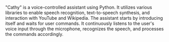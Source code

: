 "Cathy" is a voice-controlled assistant using Python. It utilizes various libraries to enable speech recognition, text-to-speech synthesis, and interaction with YouTube and Wikipedia.
The assistant starts by introducing itself and waits for user commands. It continuously listens to the user's voice input through the microphone, recognizes the speech, and processes the commands accordingly.
